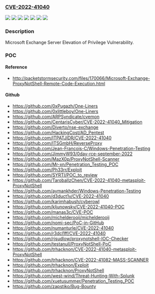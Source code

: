 ### [CVE-2022-41040](https://cve.mitre.org/cgi-bin/cvename.cgi?name=CVE-2022-41040)
![](https://img.shields.io/static/v1?label=Product&message=Microsoft%20Exchange%20Server%202013&color=blue)
![](https://img.shields.io/static/v1?label=Product&message=Microsoft%20Exchange%20Server%202016%20Cumulative%20Update%2022&color=blue)
![](https://img.shields.io/static/v1?label=Product&message=Microsoft%20Exchange%20Server%202016%20Cumulative%20Update%2023&color=blue)
![](https://img.shields.io/static/v1?label=Product&message=Microsoft%20Exchange%20Server%202019%20Cumulative%20Update%2011&color=blue)
![](https://img.shields.io/static/v1?label=Product&message=Microsoft%20Exchange%20Server%202019%20Cumulative%20Update%2012&color=blue)
![](https://img.shields.io/static/v1?label=Version&message=n%2Fa&color=blue)
![](https://img.shields.io/static/v1?label=Vulnerability&message=Elevation%20of%20Privilege&color=brighgreen)

### Description

Microsoft Exchange Server Elevation of Privilege Vulnerability.

### POC

#### Reference
- http://packetstormsecurity.com/files/170066/Microsoft-Exchange-ProxyNotShell-Remote-Code-Execution.html

#### Github
- https://github.com/0xPugazh/One-Liners
- https://github.com/0xlittleboy/One-Liners
- https://github.com/ARPSyndicate/cvemon
- https://github.com/CentarisCyber/CVE-2022-41040_Mitigation
- https://github.com/Diverto/nse-exchange
- https://github.com/HackingCost/AD_Pentest
- https://github.com/ITPATJIDR/CVE-2022-41040
- https://github.com/ITSGmbH/ReverseProxy
- https://github.com/Jean-Francois-C/Windows-Penetration-Testing
- https://github.com/JimmyW93/0day-rce-september-2022
- https://github.com/MazX0p/ProxyNotShell-Scanner
- https://github.com/Mr-xn/Penetration_Testing_POC
- https://github.com/Ph33rr/Exploit
- https://github.com/SYRTI/POC_to_review
- https://github.com/TaroballzChen/CVE-2022-41040-metasploit-ProxyNotShell
- https://github.com/aymankhder/Windows-Penetration-Testing
- https://github.com/d3duct1v/CVE-2022-41040
- https://github.com/karimhabush/cyberowl
- https://github.com/kljunowsky/CVE-2022-41040-POC
- https://github.com/manas3c/CVE-POC
- https://github.com/michelderooij/michelderooij
- https://github.com/nomi-sec/PoC-in-GitHub
- https://github.com/numanturle/CVE-2022-41040
- https://github.com/r3dcl1ff/CVE-2022-41040
- https://github.com/rjsudlow/proxynotshell-IOC-Checker
- https://github.com/testanull/ProxyNotShell-PoC
- https://github.com/trhacknon/CVE-2022-41040-metasploit-ProxyNotShell
- https://github.com/trhacknon/CVE-2022-41082-MASS-SCANNER
- https://github.com/trhacknon/Exploit
- https://github.com/trhacknon/ProxyNotShell
- https://github.com/west-wind/Threat-Hunting-With-Splunk
- https://github.com/xuetusummer/Penetration_Testing_POC
- https://github.com/zapstiko/Bug-Bounty

